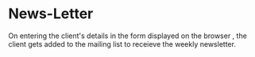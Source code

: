 # News-Letter

On entering the client's details in the form displayed on the browser , the client gets added to the mailing list to receieve the weekly newsletter.
